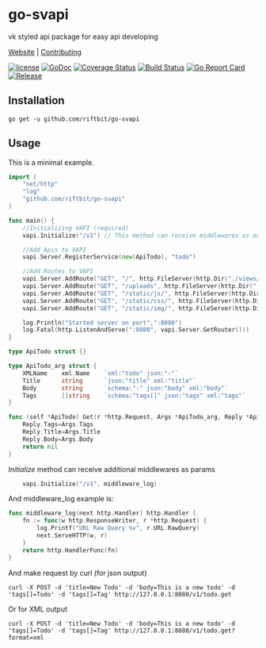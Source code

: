 # go-svapi
vk styled api package for easy api developing

[Website](https://www.riftbit.com) | [Contributing](https://www.riftbit.com/How-to-Contribute)

[![license](https://img.shields.io/github/license/riftbit/go-svapi.svg)](LICENSE)
[![GoDoc](http://img.shields.io/badge/go-documentation-blue.svg?style=flat-square)](https://godoc.org/github.com/riftbit/go-svapi)
[![Coverage Status](https://coveralls.io/repos/github/riftbit/go-svapi/badge.svg?branch=master)](https://coveralls.io/github/riftbit/go-svapi?branch=master)
[![Build Status](https://travis-ci.org/riftbit/go-svapi.svg?branch=master)](https://travis-ci.org/riftbit/go-svapi)
[![Go Report Card](https://goreportcard.com/badge/github.com/riftbit/go-svapi)](https://goreportcard.com/report/github.com/riftbit/go-svapi)
[![Release](https://img.shields.io/badge/release-v1.0.0-blue.svg?style=flat)](https://github.com/riftbit/go-svapi/releases)

## Installation

```
go get -u github.com/riftbit/go-svapi
```

## Usage
This is a minimal example.

```go
import (
	"net/http"
	"log"
	"github.com/riftbit/go-svapi"
)

func main() {
	//Initializing VAPI (required)
	vapi.Initialize("/v1") // This method can receive middlewares as additional params

	//Add Apis to VAPI
	vapi.Server.RegisterService(new(ApiTodo), "todo")

	//Add Routes to VAPI
	vapi.Server.AddRoute("GET", "/", http.FileServer(http.Dir("./views/")))
	vapi.Server.AddRoute("GET", "/uploads", http.FileServer(http.Dir("./uploads/")))
	vapi.Server.AddRoute("GET", "/static/js/", http.FileServer(http.Dir("./static/js/")))
	vapi.Server.AddRoute("GET", "/static/css/", http.FileServer(http.Dir("./static/css/")))
	vapi.Server.AddRoute("GET", "/static/img/", http.FileServer(http.Dir("./static/img/")))

	log.Println("Started server on port",":8080")
	log.Fatal(http.ListenAndServe(":8080", vapi.Server.GetRouter()))
}

type ApiTodo struct {}

type ApiTodo_arg struct {
	XMLName    xml.Name    `xml:"todo" json:"-"`
	Title      string      `json:"title" xml:"title"`
	Body       string      `schema:"-" json:"body" xml:"body"`
	Tags       []string    `schema:"tags[]" json:"tags" xml:"tags"`
}

func (self *ApiTodo) Get(r *http.Request, Args *ApiTodo_arg, Reply *ApiTodo_arg) error {
	Reply.Tags=Args.Tags
	Reply.Title=Args.Title
	Reply.Body=Args.Body
	return nil
}

```

*Initialize* method can receive additional middlewares as params

```go
    vapi.Initialize("/v1", middleware_log)
```

And middleware_log example is:

```go
func middleware_log(next http.Handler) http.Handler {
	fn := func(w http.ResponseWriter, r *http.Request) {
		log.Printf("URL Raw Query %v", r.URL.RawQuery)
		next.ServeHTTP(w, r)
	}
	return http.HandlerFunc(fn)
}
```

And make request by curl (for json output)

```
curl -X POST -d 'title=New Todo' -d 'body=This is a new todo' -d 'tags[]=Todo' -d 'tags[]=Tag' http://127.0.0.1:8080/v1/todo.get
```

Or for XML output

```
curl -X POST -d 'title=New Todo' -d 'body=This is a new todo' -d 'tags[]=Todo' -d 'tags[]=Tag' http://127.0.0.1:8080/v1/todo.get?format=xml
```